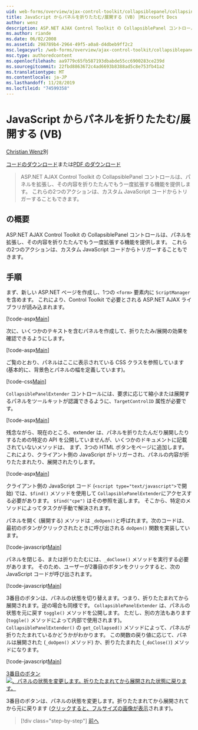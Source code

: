```yaml
---
uid: web-forms/overview/ajax-control-toolkit/collapsiblepanel/collapsing-and-expanding-a-panel-from-javascript-vb
title: JavaScript からパネルを折りたたむ/展開する (VB) |Microsoft Docs
author: wenz
description: ASP.NET AJAX Control Toolkit の CollapsiblePanel コントロールは、パネルを拡張し、その内容を折りたたんで展開する機能を提供します...
ms.author: riande
ms.date: 06/02/2008
ms.assetid: 298789b4-2964-49f5-a0a8-d4dbeb9ff2c2
msc.legacyurl: /web-forms/overview/ajax-control-toolkit/collapsiblepanel/collapsing-and-expanding-a-panel-from-javascript-vb
msc.type: authoredcontent
ms.openlocfilehash: aa9779c65fb587193dbabde55cc6900283ce239d
ms.sourcegitcommit: 22fbd8863672c4ad6693b8388ad5c8e753fb41a2
ms.translationtype: MT
ms.contentlocale: ja-JP
ms.lasthandoff: 11/28/2019
ms.locfileid: "74599358"
---
```

# <a name="collapsing-and-expanding-a-panel-from-javascript-vb"></a>JavaScript からパネルを折りたたむ/展開する (VB)

[Christian Wenz](https://github.com/wenz)別

[コードのダウンロード](https://download.microsoft.com/download/8/a/a/8aab3c3e-de6f-463f-805c-5fda567eef6e/CollapsiblePanel1.vb.zip)または[PDF のダウンロード](https://download.microsoft.com/download/b/6/a/b6ae89ee-df69-4c87-9bfb-ad1eb2b23373/collapsiblepanel1VB.pdf)

> ASP.NET AJAX Control Toolkit の CollapsiblePanel コントロールは、パネルを拡張し、その内容を折りたたんでもう一度拡張する機能を提供します。 これらの2つのアクションは、カスタム JavaScript コードからトリガーすることもできます。

## <a name="overview"></a>の概要

ASP.NET AJAX Control Toolkit の CollapsiblePanel コントロールは、パネルを拡張し、その内容を折りたたんでもう一度拡張する機能を提供します。 これらの2つのアクションは、カスタム JavaScript コードからトリガーすることもできます。

## <a name="steps"></a>手順

まず、新しい ASP.NET ページを作成し、1つの `<form>` 要素内に `ScriptManager` を含めます。 これにより、Control Toolkit で必要とされる ASP.NET AJAX ライブラリが読み込まれます。

[!code-aspx[Main](collapsing-and-expanding-a-panel-from-javascript-vb/samples/sample1.aspx)]

次に、いくつかのテキストを含むパネルを作成して、折りたたみ/展開の効果を確認できるようにします。

[!code-aspx[Main](collapsing-and-expanding-a-panel-from-javascript-vb/samples/sample2.aspx)]

ご覧のとおり、パネルはここに表示されている CSS クラスを参照しています (基本的に、背景色とパネルの幅を定義しています)。

[!code-css[Main](collapsing-and-expanding-a-panel-from-javascript-vb/samples/sample3.css)]

`CollapsiblePanelExtender` コントロールには、要求に応じて縮小または展開するパネルをツールキットが認識できるように、`TargetControlID` 属性が必要です。

[!code-aspx[Main](collapsing-and-expanding-a-panel-from-javascript-vb/samples/sample4.aspx)]

残念ながら、現在のところ、extender は、パネルを折りたたんだり展開したりするための特定の API を公開していませんが、いくつかのドキュメントに記載されていないメソッドは、 まず、3つの HTML ボタンをページに追加します。これにより、クライアント側の JavaScript がトリガーされ、パネルの内容が折りたたまれたり、展開されたりします。

[!code-aspx[Main](collapsing-and-expanding-a-panel-from-javascript-vb/samples/sample5.aspx)]

クライアント側の JavaScript コード (`<script type="text/javascript">`で開始) では、`$find()` メソッドを使用して `CollapsiblePanelExtender`にアクセスする必要があります。 `$find("cpe")` はその参照を返します。 そこから、特定のメソッドによってタスクが手動で解決されます。

パネルを開く (展開する) メソッドは `_doOpen()`と呼ばれます。次のコードは、最初のボタンがクリックされたときに呼び出される `doOpen()` 関数を実装しています。

[!code-javascript[Main](collapsing-and-expanding-a-panel-from-javascript-vb/samples/sample6.js)]

パネルを閉じる、または折りたたむには、`_doClose()` メソッドを実行する必要があります。 そのため、ユーザーが2番目のボタンをクリックすると、次の JavaScript コードが呼び出されます。

[!code-javascript[Main](collapsing-and-expanding-a-panel-from-javascript-vb/samples/sample7.js)]

3番目のボタンは、パネルの状態を切り替えます。つまり、折りたたまれてから展開されます。逆の場合も同様です。 `CollapsiblePanelExtender` は、パネルの状態を元に戻す `toggle()` メソッドを公開します。 ただし、別の方法もあります (`toggle()` メソッドによって内部で使用されます)。 `CollapsiblePanelExtender()` の `get_Collapsed()` メソッドによって、パネルが折りたたまれているかどうかがわかります。 この関数の戻り値に応じて、パネルは展開された (`_doOpen()` メソッド) か、折りたたまれた (`_doClose()`) メソッドになります。

[!code-javascript[Main](collapsing-and-expanding-a-panel-from-javascript-vb/samples/sample8.js)]

[3番目のボタン ![、パネルの状態を変更します。折りたたまれてから展開された状態に戻ります。](collapsing-and-expanding-a-panel-from-javascript-vb/_static/image2.png)](collapsing-and-expanding-a-panel-from-javascript-vb/_static/image1.png)

3番目のボタンは、パネルの状態を変更します。折りたたまれてから展開されてから元に戻ります ([クリックすると、フルサイズの画像が表示](collapsing-and-expanding-a-panel-from-javascript-vb/_static/image3.png)されます)。

> [!div class="step-by-step"]
> [前へ](collapsing-and-expanding-a-panel-from-javascript-cs.md)
